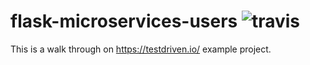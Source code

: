 # flask-microservices-users ![travis](https://travis-ci.org/leki75/flask-microservices-users.svg?branch=master)

This is a walk through on https://testdriven.io/ example project.
